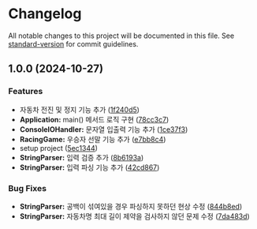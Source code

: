 # Changelog

All notable changes to this project will be documented in this file. See [standard-version](https://github.com/conventional-changelog/standard-version) for commit guidelines.

## 1.0.0 (2024-10-27)


### Features

* 자동차 전진 및 정지 기능 추가 ([1f240d5](https://github.com/moonbinchoi/java-racingcar-7/commit/1f240d5cac635471b5a0c9552913781ad7e1c304))
* **Application:** main() 메서드 로직 구현 ([78cc3c7](https://github.com/moonbinchoi/java-racingcar-7/commit/78cc3c78153ca935de50759bb0c2f2a56b9d2e61))
* **ConsoleIOHandler:** 문자열 입출력 기능 추가 ([1ce37f3](https://github.com/moonbinchoi/java-racingcar-7/commit/1ce37f31304ba1ffc31f6ad66b5dee5521aab1a2))
* **RacingGame:** 우승자 선말 기능 추가 ([e7bb8c4](https://github.com/moonbinchoi/java-racingcar-7/commit/e7bb8c41ef561e6dd4d2dd3c903508117b762afd))
* setup project ([5ec1344](https://github.com/moonbinchoi/java-racingcar-7/commit/5ec134471d4ad7798af498020b4179d887b21a52))
* **StringParser:** 입력 검증 추가 ([8b6193a](https://github.com/moonbinchoi/java-racingcar-7/commit/8b6193aab4741733144000d511b5c95932089fb4))
* **StringParser:** 입력 파싱 기능 추가 ([42cd867](https://github.com/moonbinchoi/java-racingcar-7/commit/42cd867d3dbefba0f769072a9576ff440256d4a2))


### Bug Fixes

* **StringParser:** 공백이 섞여있을 경우 파싱하지 못하던 현상 수정 ([844b8ed](https://github.com/moonbinchoi/java-racingcar-7/commit/844b8ed351553b143759cffea584ee8f29192fff))
* **StringParser:** 자동차명 최대 길이 제약을 검사하지 않던 문제 수정 ([7da483d](https://github.com/moonbinchoi/java-racingcar-7/commit/7da483dc5b1e973412c8066017af957abf133704))
